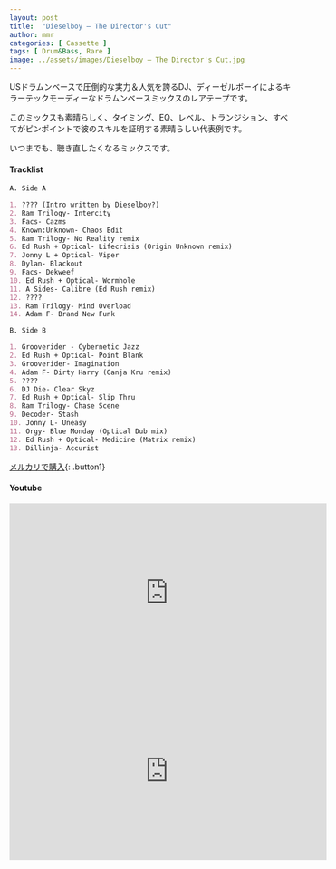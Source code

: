 ```yaml
---
layout: post
title:  "Dieselboy – The Director's Cut"
author: mmr
categories: [ Cassette ]
tags: [ Drum&Bass, Rare ]
image: ../assets/images/Dieselboy – The Director's Cut.jpg
---
```


USドラムンベースで圧倒的な実力＆人気を誇るDJ、ディーゼルボーイによるキラーテックモーディーなドラムンベースミックスのレアテープです。

このミックスも素晴らしく、タイミング、EQ、レベル、トランジション、すべてがピンポイントで彼のスキルを証明する素晴らしい代表例です。

いつまでも、聴き直したくなるミックスです。

#### Tracklist
```md
A. Side A

1. ???? (Intro written by Dieselboy?)
2. Ram Trilogy- Intercity
3. Facs- Cazms
4. Known:Unknown- Chaos Edit
5. Ram Trilogy- No Reality remix
6. Ed Rush + Optical- Lifecrisis (Origin Unknown remix)
7. Jonny L + Optical- Viper
8. Dylan- Blackout
9. Facs- Dekweef
10. Ed Rush + Optical- Wormhole
11. A Sides- Calibre (Ed Rush remix)
12. ????
13. Ram Trilogy- Mind Overload
14. Adam F- Brand New Funk

B. Side B

1. Grooverider - Cybernetic Jazz
2. Ed Rush + Optical- Point Blank
3. Grooverider- Imagination
4. Adam F- Dirty Harry (Ganja Kru remix)
5. ????
6. DJ Die- Clear Skyz
7. Ed Rush + Optical- Slip Thru
8. Ram Trilogy- Chase Scene
9. Decoder- Stash
10. Jonny L- Uneasy
11. Orgy- Blue Monday (Optical Dub mix)
12. Ed Rush + Optical- Medicine (Matrix remix)
13. Dillinja- Accurist
```


[メルカリで購入](https://jp.mercari.com/item/m34797510612?afid=6142608987){: .button1}

#### Youtube
<iframe width="560" height="315" src="https://www.youtube.com/embed/X6EumRaarrQ?si=XRLLJb_BEWu1NV9s" title="YouTube video player" frameborder="0" allow="accelerometer; autoplay; clipboard-write; encrypted-media; gyroscope; picture-in-picture; web-share" referrerpolicy="strict-origin-when-cross-origin" allowfullscreen></iframe>

<iframe width="560" height="315" src="https://www.youtube.com/embed/X6EumRaarrQ?si=4XuUlxwjjgmqAEE9" title="YouTube video player" frameborder="0" allow="accelerometer; autoplay; clipboard-write; encrypted-media; gyroscope; picture-in-picture; web-share" referrerpolicy="strict-origin-when-cross-origin" allowfullscreen></iframe>